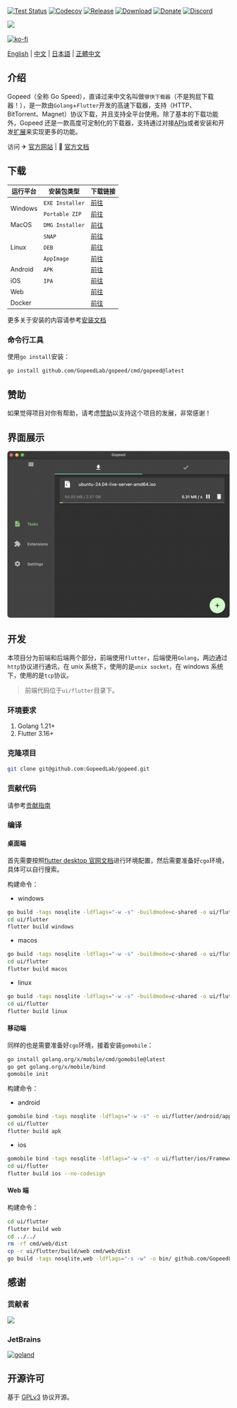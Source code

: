 [![Test Status](https://github.com/GopeedLab/gopeed/workflows/test/badge.svg)](https://github.com/GopeedLab/gopeed/actions?query=workflow%3Atest)
[![Codecov](https://codecov.io/gh/GopeedLab/gopeed/branch/main/graph/badge.svg)](https://codecov.io/gh/GopeedLab/gopeed)
[![Release](https://img.shields.io/github/release/GopeedLab/gopeed.svg)](https://github.com/GopeedLab/gopeed/releases)
[![Download](https://img.shields.io/github/downloads/GopeedLab/gopeed/total.svg)](https://github.com/GopeedLab/gopeed/releases)
[![Donate](https://img.shields.io/badge/%24-donate-ff69b4.svg)](https://docs.gopeed.com/zh/donate.html)
[![Discord](https://img.shields.io/discord/1037992631881449472?label=Discord&logo=discord&style=social)](https://discord.gg/ZUJqJrwCGB)

![](_docs/img/banner.png)

[![ko-fi](https://ko-fi.com/img/githubbutton_sm.svg)](https://ko-fi.com/R6R6IJGN6)

[English](/README.md) | [中文](/README_zh-CN.md) | [日本語](/README_ja-JP.md) | [正體中文](/README_zh-TW.md)

## 介绍

Gopeed（全称 Go Speed），直译过来中文名叫做`够快下载器`（不是狗屁下载器！），是一款由`Golang`+`Flutter`开发的高速下载器，支持（HTTP、BitTorrent、Magnet）协议下载，并且支持全平台使用。除了基本的下载功能外，Gopeed 还是一款高度可定制化的下载器，支持通过对接[APIs](https://docs.gopeed.com/zh/dev-api.html)或者安装和开发[扩展](https://docs.gopeed.com/zh/dev-extension.html)来实现更多的功能。

访问 ✈ [官方网站](https://gopeed.com/zh-CN) | 📖 [官方文档](https://docs.gopeed.com/zh/)

## 下载

<table>
    <thead>
        <tr>
            <th>运行平台</th>
            <th>安装包类型</th>
            <th>下载链接</th>
        </tr>
    </thead>
    <tbody>
        <tr>
            <td rowspan=2>Windows</td>
            <td><code>EXE Installer</code></td>
            <td><a href="https://gopeed.com/api/download?tpl=Gopeed-$version-windows-amd64.zip">前往</a></td>
        </tr>
        <tr>
            <td><code>Portable ZIP</code></td>
            <td><a href="https://gopeed.com/api/download?tpl=Gopeed-$version-windows-amd64-portable.zip">前往</a></td>
        </tr>
        <tr>
            <td>MacOS</td>
            <td><code>DMG Installer</code></td>          
            <td><a href="https://gopeed.com/api/download?tpl=Gopeed-$version-windows-amd64-portable.zip">前往</a></td>
        </tr>
        <tr>
            <td rowspan=3>Linux</td>
            <td><code>SNAP</code></td>
            <td><a href="https://snapcraft.io/gopeed">前往</a></td>
        </tr>
        <tr>
            <td><code>DEB</code></td>
            <td><a href="https://gopeed.com/api/download?tpl=Gopeed-$version-linux.deb">前往</a></td>
        </tr>
        <tr>
            <td><code>AppImage</code></td>
            <td><a href="https://gopeed.com/api/download?tpl=Gopeed-$version-linux-amd64.AppImage">前往</a></td>
        </tr>
        <tr>
            <td>Android</td>
            <td><code>APK</code></td>
            <td><a href="https://gopeed.com/api/download?tpl=Gopeed-$version-android.apk">前往</a></td>
        </tr>
        <tr>
            <td>iOS</td>
            <td><code>IPA</code></td>
            <td><a href="https://gopeed.com/api/download?tpl=Gopeed-$version-ios.ipa">前往</a></td>
        </tr>
        <tr>
            <td>Web</td>
            <td></td>
            <td><a href="https://github.com/GopeedLab/gopeed/releases/latest">前往</a></td>
        </tr>
        <tr>
            <td>Docker</td>
            <td></td>
            <td><a href="https://hub.docker.com/r/liwei2633/gopeed">前往</a></td>
        </tr>
    </tbody>
</table>

更多关于安装的内容请参考[安装文档](https://docs.gopeed.com/zh/install.html)

### 命令行工具

使用`go install`安装：

```bash
go install github.com/GopeedLab/gopeed/cmd/gopeed@latest
```

## 赞助

如果觉得项目对你有帮助，请考虑[赞助](https://docs.gopeed.com/zh/donate)以支持这个项目的发展，非常感谢！

## 界面展示

![](_docs/img/ui-demo.png)

## 开发

本项目分为前端和后端两个部分，前端使用`flutter`，后端使用`Golang`，两边通过`http`协议进行通讯，在 unix 系统下，使用的是`unix socket`，在 windows 系统下，使用的是`tcp`协议。

> 前端代码位于`ui/flutter`目录下。

### 环境要求

1. Golang 1.21+
2. Flutter 3.16+

### 克隆项目

```bash
git clone git@github.com:GopeedLab/gopeed.git
```

### 贡献代码

请参考[贡献指南](CONTRIBUTING_zh-CN.md)

### 编译

#### 桌面端

首先需要按照[flutter desktop 官网文档](https://docs.flutter.dev/development/platform-integration/desktop)进行环境配置，然后需要准备好`cgo`环境，具体可以自行搜索。

构建命令：

- windows

```bash
go build -tags nosqlite -ldflags="-w -s" -buildmode=c-shared -o ui/flutter/windows/libgopeed.dll github.com/GopeedLab/gopeed/bind/desktop
cd ui/flutter
flutter build windows
```

- macos

```bash
go build -tags nosqlite -ldflags="-w -s" -buildmode=c-shared -o ui/flutter/macos/Frameworks/libgopeed.dylib github.com/GopeedLab/gopeed/bind/desktop
cd ui/flutter
flutter build macos
```

- linux

```bash
go build -tags nosqlite -ldflags="-w -s" -buildmode=c-shared -o ui/flutter/linux/bundle/lib/libgopeed.so github.com/GopeedLab/gopeed/bind/desktop
cd ui/flutter
flutter build linux
```

#### 移动端

同样的也是需要准备好`cgo`环境，接着安装`gomobile`：

```bash
go install golang.org/x/mobile/cmd/gomobile@latest
go get golang.org/x/mobile/bind
gomobile init
```

构建命令：

- android

```bash
gomobile bind -tags nosqlite -ldflags="-w -s" -o ui/flutter/android/app/libs/libgopeed.aar -target=android -androidapi 19 -javapkg=com.gopeed github.com/GopeedLab/gopeed/bind/mobile
cd ui/flutter
flutter build apk
```

- ios

```bash
gomobile bind -tags nosqlite -ldflags="-w -s" -o ui/flutter/ios/Frameworks/Libgopeed.xcframework -target=ios github.com/GopeedLab/gopeed/bind/mobile
cd ui/flutter
flutter build ios --no-codesign
```

#### Web 端

构建命令：

```bash
cd ui/flutter
flutter build web
cd ../../
rm -rf cmd/web/dist
cp -r ui/flutter/build/web cmd/web/dist
go build -tags nosqlite,web -ldflags="-s -w" -o bin/ github.com/GopeedLab/gopeed/cmd/web
```

## 感谢

### 贡献者

<a href="https://github.com/GopeedLab/gopeed/graphs/contributors">
  <img src="https://contrib.rocks/image?repo=GopeedLab/gopeed" />
</a>

### JetBrains

[![goland](_docs/img/goland.svg)](https://www.jetbrains.com/?from=gopeed)

## 开源许可

基于 [GPLv3](LICENSE) 协议开源。
